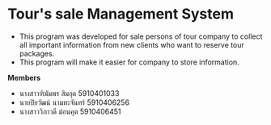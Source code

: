 # Tour's sale Management System
* This program was developed for sale persons of tour company to collect all important information from new clients who want to reserve tour packages.
* This program will make it easier for company to store information.

**Members**
* นางสาวฑิฆัมพร    สิมอุด 5910401033
* นายปิยวัฒน์   นามทะจันทร์ 5910406256
* นางสาววิภาวดี ม่อนคุต 5910406451
